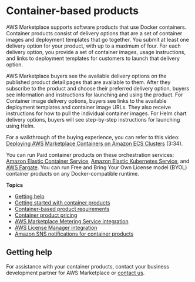 # Container\-based products<a name="container-based-products"></a>

AWS Marketplace supports software products that use Docker containers\. Container products consist of delivery options that are a set of container images and deployment templates that go together\. You submit at least one delivery option for your product, with up to a maximum of four\. For each delivery option, you provide a set of container images, usage instructions, and links to deployment templates for customers to launch that delivery option\.

AWS Marketplace buyers see the available delivery options on the published product detail pages that are available to them\. After they subscribe to the product and choose their preferred delivery option, buyers see information and instructions for launching and using the product\. For Container image delivery options, buyers see links to the available deployment templates and container image URLs\. They also receive instructions for how to pull the individual container images\. For Helm chart delivery options, buyers will see step\-by\-step instructions for launching using Helm\.

For a walkthrough of the buying experience, you can refer to this video: [ Deploying AWS Marketplace Containers on Amazon ECS Clusters](https://www.youtube.com/watch?v=XaiUAiQQJtk) \(3:34\)\.

You can run Paid container products on these orchestration services: [Amazon Elastic Container Service](https://docs.aws.amazon.com/AmazonECS/latest/developerguide/), [Amazon Elastic Kubernetes Service](https://docs.aws.amazon.com/eks/latest/userguide/), and [AWS Fargate](https://docs.aws.amazon.com/AmazonECS/latest/developerguide/AWS_Fargate.html)\. You can run Free and Bring Your Own License model \(BYOL\) container products on any Docker\-compatible runtime\.

**Topics**
+ [Getting help](#container-help)
+ [Getting started with container products](container-product-getting-started.md)
+ [Container\-based product requirements](container-product-policies.md)
+ [Container product pricing](pricing-container-products.md)
+ [AWS Marketplace Metering Service integration](entitlement-and-metering-for-paid-products.md)
+ [AWS License Manager integration](container-license-manager-integration.md)
+ [Amazon SNS notifications for container products](container-notification.md)

## Getting help<a name="container-help"></a>

For assistance with your container products, contact your business development partner for AWS Marketplace or [contact us](https://aws.amazon.com/marketplace/management/contact-us/)\.